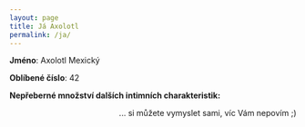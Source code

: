 ```yaml
---
layout: page
title: Já Axolotl
permalink: /ja/
---
```


**Jméno**: Axolotl Mexický

**Oblíbené číslo**: 42

**Nepřeberné množství dalších intimních charakteristik:**  
<p align="right">... si můžete vymyslet sami, víc Vám nepovím ;)</p>  
